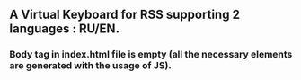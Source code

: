 ## A Virtual Keyboard for RSS supporting 2 languages : RU/EN. 

###  Body tag in index.html file is empty (all the necessary elements are generated with the usage of JS).
